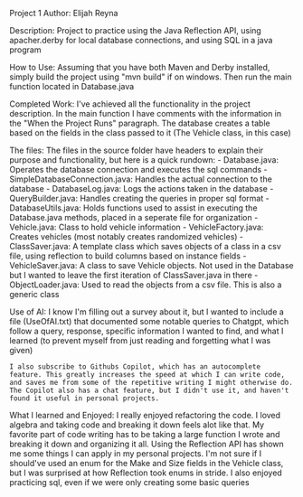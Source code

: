Project 1
Author: Elijah Reyna

Description:
    Project to practice using the Java Reflection API, using apacher.derby for local database connections, and using SQL in a java program

How to Use:
    Assuming that you have both Maven and Derby installed, simply build the project using "mvn build" if on windows. Then run the main function located in Database.java

Completed Work:
    I've achieved all the functionality in the project description. In the main function I have comments with the information in the "When the Project Runs" paragraph. The database creates a table based on the fields in the class passed to it (The Vehicle class, in this case)

The files:
    The files in the source folder have headers to explain their purpose and functionality, but here is a quick rundown:
     - Database.java: Operates the database connection and executes the sql commands
     - SimpleDatabaseConnection.java: Handles the actual connection to the database
     - DatabaseLog.java: Logs the actions taken in the database
     - QueryBuilder.java: Handles creating the queries in proper sql format
     - DatabaseUtils.java: Holds functions used to assist in executing the Database.java methods, placed in a seperate file for organization
     - Vehicle.java: Class to hold vehicle information
     - VehicleFactory.java: Creates vehicles (most notably creates randomized vehicles)
     - ClassSaver.java: A template class which saves objects of a class in a csv file, using reflection to build columns based on instance fields
     - VehicleSaver.java: A class to save Vehicle objects. Not used in the Database but I wanted to leave the first iteration of ClassSaver.java in there
     - ObjectLoader.java: Used to read the objects from a csv file. This is also a generic class

Use of AI:
    I know I'm filling out a survey about it, but I wanted to include a file (UseOfAI.txt) that documented some notable queries to Chatgpt, which follow a query, response, specific information I wanted to find, and what I learned (to prevent myself from just reading and forgetting what I was given)

    I also subscribe to Githubs Copilot, which has an autocomplete feature. This greatly increases the speed at which I can write code, and saves me from some of the repetitive writing I might otherwise do. The Copilot also has a chat feature, but I didn't use it, and haven't found it useful in personal projects.

What I learned and Enjoyed:
    I really enjoyed refactoring the code. I loved algebra and taking code and breaking it down feels alot like that. My favorite part of code writing has to be taking a large function I wrote and breaking it down and organizing it all.
    Using the Reflection API has shown me some things I can apply in my personal projects. I'm not sure if I should've used an enum for the Make and Size fields in the Vehicle class, but I was surprised at how Reflection took enums in stride.
    I also enjoyed practicing sql, even if we were only creating some basic queries